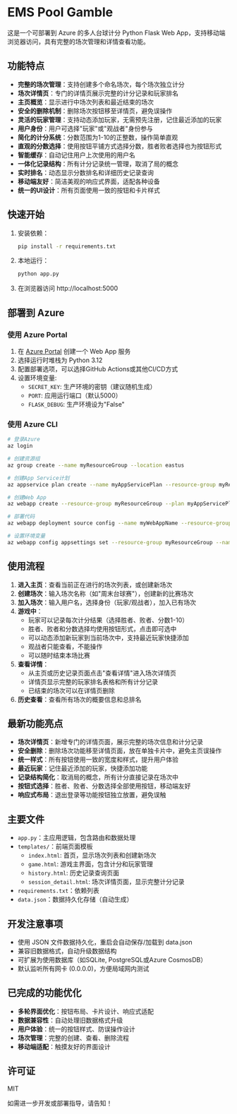 # EMS Pool Gamble

这是一个可部署到 Azure 的多人台球计分 Python Flask Web App，支持移动端浏览器访问，具有完整的场次管理和详情查看功能。

## 功能特点

- **完整的场次管理**：支持创建多个命名场次，每个场次独立计分
- **场次详情页**：专门的详情页展示完整的计分记录和玩家排名
- **主页概览**：显示进行中场次列表和最近结束的场次
- **安全的删除机制**：删除场次按钮移至详情页，避免误操作
- **灵活的玩家管理**：支持动态添加玩家，无需预先注册，记住最近添加的玩家
- **用户身份**：用户可选择"玩家"或"观战者"身份参与
- **简化的计分系统**：分数范围为1-10的正整数，操作简单直观
- **直观的分数选择**：使用按钮平铺方式选择分数，胜者败者选择也为按钮形式
- **智能缓存**：自动记住用户上次使用的用户名
- **一体化记录结构**：所有计分记录统一管理，取消了局的概念
- **实时排名**：动态显示分数排名和详细历史记录查询
- **移动端友好**：简洁美观的响应式界面，适配各种设备
- **统一的UI设计**：所有页面使用一致的按钮和卡片样式

## 快速开始

1. 安装依赖：
   ```bash
   pip install -r requirements.txt
   ```

2. 本地运行：
   ```bash
   python app.py
   ```

3. 在浏览器访问 http://localhost:5000

## 部署到 Azure

### 使用 Azure Portal

1. 在 [Azure Portal](https://portal.azure.com) 创建一个 Web App 服务
2. 选择运行时堆栈为 Python 3.12
3. 配置部署选项，可以选择GitHub Actions或其他CI/CD方式
4. 设置环境变量:
   - `SECRET_KEY`: 生产环境的密钥（建议随机生成）
   - `PORT`: 应用运行端口（默认5000）
   - `FLASK_DEBUG`: 生产环境设为"False"

### 使用 Azure CLI

```bash
# 登录Azure
az login

# 创建资源组
az group create --name myResourceGroup --location eastus

# 创建App Service计划
az appservice plan create --name myAppServicePlan --resource-group myResourceGroup --sku B1 --is-linux

# 创建Web App
az webapp create --resource-group myResourceGroup --plan myAppServicePlan --name myWebAppName --runtime "PYTHON|3.12"

# 部署代码
az webapp deployment source config --name myWebAppName --resource-group myResourceGroup --repo-url https://github.com/yourusername/EMSPoolGamble --branch main

# 设置环境变量
az webapp config appsettings set --resource-group myResourceGroup --name myWebAppName --settings SECRET_KEY="your-secret-key" FLASK_DEBUG="False"
```

## 使用流程

1. **进入主页**：查看当前正在进行的场次列表，或创建新场次
2. **创建场次**：输入场次名称（如"周末台球赛"），创建新的比赛场次
3. **加入场次**：输入用户名，选择身份（玩家/观战者），加入已有场次
4. **游戏中**：
   - 玩家可以记录每次计分结果（选择胜者、败者、分数1-10）
   - 胜者、败者和分数选择均使用按钮形式，点击即可选中
   - 可以动态添加新玩家到当前场次中，支持最近玩家快捷添加
   - 观战者只能查看，不能操作
   - 可以随时结束本场比赛
5. **查看详情**：
   - 从主页或历史记录页面点击"查看详情"进入场次详情页
   - 详情页显示完整的玩家排名表格和所有计分记录
   - 已结束的场次可以在详情页删除
6. **历史查看**：查看所有场次的概要信息和总排名

## 最新功能亮点

- **场次详情页**：新增专门的详情页面，展示完整的场次信息和计分记录
- **安全删除**：删除场次功能移至详情页面，放在单独卡片中，避免主页误操作
- **统一样式**：所有按钮使用一致的宽度和样式，提升用户体验
- **最近玩家**：记住最近添加的玩家，快捷添加功能
- **记录结构简化**：取消局的概念，所有计分直接记录在场次中
- **按钮式选择**：胜者、败者、分数选择全部使用按钮，移动端友好
- **响应式布局**：退出登录等功能按钮独立放置，避免误触

## 主要文件

- `app.py`：主应用逻辑，包含路由和数据处理
- `templates/`：前端页面模板
  - `index.html`: 首页，显示场次列表和创建新场次
  - `game.html`: 游戏主界面，包含计分和玩家管理
  - `history.html`: 历史记录查询页面
  - `session_detail.html`: 场次详情页面，显示完整计分记录
- `requirements.txt`：依赖列表
- `data.json`：数据持久化存储（自动生成）

## 开发注意事项

- 使用 JSON 文件数据持久化，重启会自动保存/加载到 data.json
- 兼容旧数据格式，自动升级数据结构
- 可扩展为使用数据库（如SQLite, PostgreSQL或Azure CosmosDB）
- 默认监听所有网卡 (0.0.0.0)，方便局域网内测试

## 已完成的功能优化

- **多轮界面优化**：按钮布局、卡片设计、响应式适配
- **数据兼容性**：自动处理旧数据格式升级
- **用户体验**：统一的按钮样式、防误操作设计
- **场次管理**：完整的创建、查看、删除流程
- **移动端适配**：触摸友好的界面设计

## 许可证

MIT

如需进一步开发或部署指导，请告知！
